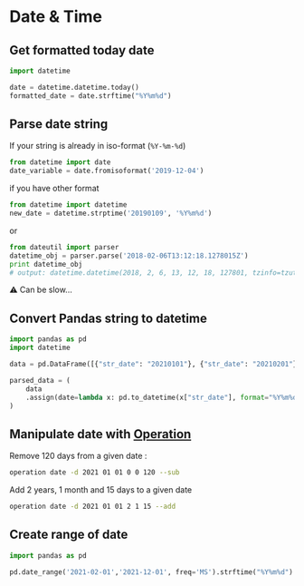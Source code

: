 # Date & Time

## Get formatted today date

```python
import datetime

date = datetime.datetime.today()
formatted_date = date.strftime("%Y%m%d")
```

## Parse date string

If your string is already in iso-format (`%Y-%m-%d`)

```python
from datetime import date
date_variable = date.fromisoformat('2019-12-04')
```

if you have other format

```python
from datetime import datetime
new_date = datetime.strptime('20190109', '%Y%m%d')
```

or
 
```python
from dateutil import parser
datetime_obj = parser.parse('2018-02-06T13:12:18.1278015Z')
print datetime_obj
# output: datetime.datetime(2018, 2, 6, 13, 12, 18, 127801, tzinfo=tzutc())
```

:warning: Can be slow...

## Convert Pandas string to datetime

```python
import pandas as pd
import datetime

data = pd.DataFrame([{"str_date": "20210101"}, {"str_date": "20210201"}])

parsed_data = (
    data
    .assign(date=lambda x: pd.to_datetime(x["str_date"], format="%Y%m%d", errors="ignore"))
)
```

## Manipulate date with [Operation](https://ben8t.github.io/operation/03-operation-list.html)

Remove 120 days from a given date :

```bash
operation date -d 2021 01 01 0 0 120 --sub
```

Add 2 years, 1 month and 15 days to a given date

```bash
operation date -d 2021 01 01 2 1 15 --add
```


## Create range of date

```python
import pandas as pd

pd.date_range('2021-02-01','2021-12-01', freq='MS').strftime("%Y%m%d").tolist()
```
